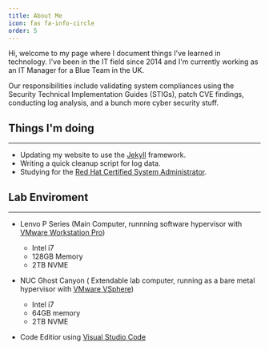 ```yaml
---
title: About Me
icon: fas fa-info-circle
order: 5
---
```


Hi, welcome to my page where I document things I've learned in technology. I've been in the IT field since 2014 and I'm currently working as an IT Manager for a Blue Team in the UK.


Our responsibilities include validating system compliances using the Security Technical Implementation Guides (STIGs), patch CVE findings, conducting log analysis, and a bunch more cyber security stuff.


## Things I'm doing
---
- Updating my website to use the [Jekyll](https://jekyllrb.com/) framework.
- Writing a quick cleanup script for log data.
- Studying for the [Red Hat Certified System Administrator](https://www.redhat.com/en/services/certification/rhcsa).

## Lab Enviroment
---
- Lenvo P Series (Main Computer, runnning software hypervisor with [VMware Workstation Pro](https://www.vmware.com/products/workstation-pro.html))
    - Intel i7
    - 128GB Memory
    - 2TB NVME
- NUC Ghost Canyon ( Extendable lab computer, running as a bare metal hypervisor with [VMware VSphere](https://www.vmware.com/products/vsphere.html))
    - Intel i7
    - 64GB memory
    - 2TB NVME

- Code Editior using [Visual Studio Code](https://code.visualstudio.com/)